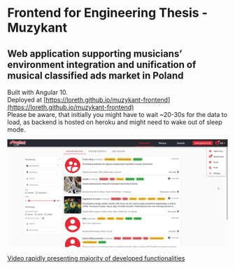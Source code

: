 # Frontend for Engineering Thesis - Muzykant  
## Web application supporting musicians’ environment integration and unification of musical classified ads market in Poland
Built with Angular 10.  
Deployed at [https://loreth.github.io/muzykant-frontend](https://loreth.github.io/muzykant-frontend)  
Please be aware, that initially you might have to wait ~20-30s for the data to load, as backend is hosted on heroku and might need to wake out of sleep mode.

![website preview image](https://raw.githubusercontent.com/Loreth/muzykant-frontend/master/main-view.png)

[Video rapidly presenting majority of developed functionalities](https://www.youtube.com/watch?v=01drH3ga0BU)
